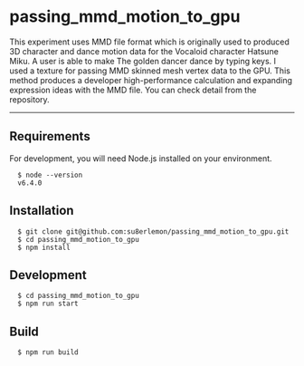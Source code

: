 # passing_mmd_motion_to_gpu

This experiment uses MMD file format which is originally used to produced 3D character and dance motion data for the Vocaloid character Hatsune Miku.
A user is able to make The golden dancer dance by typing keys.
I used a texture for passing MMD skinned mesh vertex data to the GPU. This method produces a developer high-performance calculation and expanding expression ideas with the MMD file.
You can check detail from the repository.


-----------------------
## Requirements
For development, you will need Node.js installed on your environment.
```
  $ node --version
  v6.4.0
```

## Installation 
```
  $ git clone git@github.com:su8erlemon/passing_mmd_motion_to_gpu.git
  $ cd passing_mmd_motion_to_gpu
  $ npm install
```

## Development
```
  $ cd passing_mmd_motion_to_gpu
  $ npm run start
```

## Build
```
  $ npm run build
```